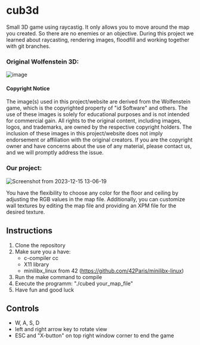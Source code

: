 # cub3d

Small 3D game using raycastig. It only allows you to move around the map you created. So there are no enemies or an objective. During this project we learned about raycasting, rendering images, floodfill and working together with git branches. 



### Original Wolfenstein 3D:
![image](https://github.com/SuQuoc/cub3d/assets/116435885/550abaa6-026d-4bd1-bc2e-e87188c6b089)



#### Copyright Notice

The image(s) used in this project/website are derived from the Wolfenstein game, which is the copyrighted property of "id Software" and others. The use of these images is solely for educational purposes and is not intended for commercial gain.
All rights to the original content, including images, logos, and trademarks, are owned by the respective copyright holders. The inclusion of these images in this project/website does not imply endorsement or affiliation with the original creators.
If you are the copyright owner and have concerns about the use of any material, please contact us, and we will promptly address the issue.

### Our project:
![Screenshot from 2023-12-15 13-06-19](https://github.com/SuQuoc/cub3d/assets/116435885/08a31972-d669-4b68-9392-32d0a278ba47)

You have the flexibility to choose any color for the floor and ceiling by adjusting the RGB values in the map file. Additionally, you can customize wall textures by editing the map file and providing an XPM file for the desired texture.


## Instructions
1. Clone the repository
2. Make sure you a have:
    - c-compiler cc
    - X11 library
    - minilibx_linux from 42 (https://github.com/42Paris/minilibx-linux)
4. Run the make command to compile
5. Execute the programm: "./cubed your_map_file"
6. Have fun and good luck



## Controls
- W, A, S, D
- left and right arrow key to rotate view
- ESC and "X-button" on top right window corner to end the game



